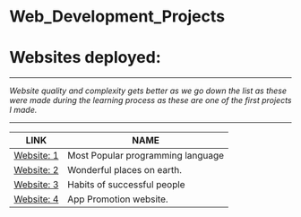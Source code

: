 # Web_Development_Projects
<h1>Websites deployed:</h1>
<hr>
<p><em>Website quality and complexity gets better as we go down the list as these were made during the learning process as these are one of the first projects I made.</em></p>
<hr>
<table>
  <thead>
    <tr>
      <th>LINK</th>
      <th>NAME</th>
     </tr>
   </thead>
    <tr>
    <td><a href="https://atomworkplace.github.io/Web_Development_Projects/First_Project/">Website: 1</a></td>
    <td>Most Popular programming language</td>
    </tr>
    <tr>
      <td><a href="https://atomworkplace.github.io/Web_Development_Projects/Second_Project/">Website: 2</a></td>
      <td>Wonderful places on earth.</td>
    </tr>
    <tr>
      <td><a href="https://atomworkplace.github.io/Web_Development_Projects/Third_website/">Website: 3</a></td>
      <td>Habits of successful people</td>
    </tr>
    <tr>
    <td><a href="https://atomworkplace.github.io/Web_Development_Projects/Fourth_website/">Website: 4</a></td>
    <td>App Promotion website.</td>
  </tr>
</table>
